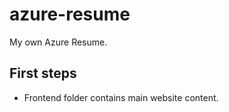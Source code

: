 # azure-resume
My own Azure Resume.


## First steps

- Frontend folder contains main website content.